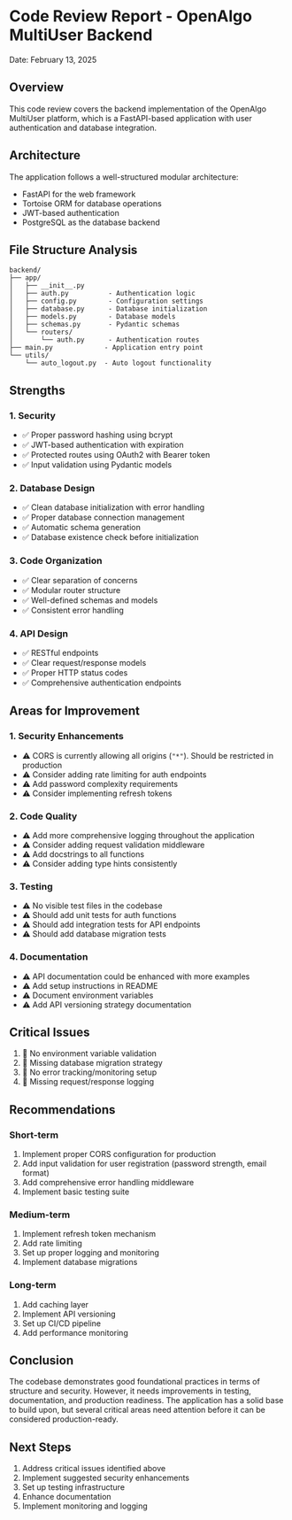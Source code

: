 # Code Review Report - OpenAlgo MultiUser Backend
Date: February 13, 2025

## Overview
This code review covers the backend implementation of the OpenAlgo MultiUser platform, which is a FastAPI-based application with user authentication and database integration.

## Architecture
The application follows a well-structured modular architecture:
- FastAPI for the web framework
- Tortoise ORM for database operations
- JWT-based authentication
- PostgreSQL as the database backend

## File Structure Analysis
```
backend/
├── app/
│   ├── __init__.py
│   ├── auth.py          - Authentication logic
│   ├── config.py        - Configuration settings
│   ├── database.py      - Database initialization
│   ├── models.py        - Database models
│   ├── schemas.py       - Pydantic schemas
│   └── routers/
│       └── auth.py      - Authentication routes
├── main.py             - Application entry point
└── utils/
    └── auto_logout.py  - Auto logout functionality
```

## Strengths

### 1. Security
- ✅ Proper password hashing using bcrypt
- ✅ JWT-based authentication with expiration
- ✅ Protected routes using OAuth2 with Bearer token
- ✅ Input validation using Pydantic models

### 2. Database Design
- ✅ Clean database initialization with error handling
- ✅ Proper database connection management
- ✅ Automatic schema generation
- ✅ Database existence check before initialization

### 3. Code Organization
- ✅ Clear separation of concerns
- ✅ Modular router structure
- ✅ Well-defined schemas and models
- ✅ Consistent error handling

### 4. API Design
- ✅ RESTful endpoints
- ✅ Clear request/response models
- ✅ Proper HTTP status codes
- ✅ Comprehensive authentication endpoints

## Areas for Improvement

### 1. Security Enhancements
- ⚠️ CORS is currently allowing all origins (`"*"`). Should be restricted in production
- ⚠️ Consider adding rate limiting for auth endpoints
- ⚠️ Add password complexity requirements
- ⚠️ Consider implementing refresh tokens

### 2. Code Quality
- ⚠️ Add more comprehensive logging throughout the application
- ⚠️ Consider adding request validation middleware
- ⚠️ Add docstrings to all functions
- ⚠️ Consider adding type hints consistently

### 3. Testing
- ⚠️ No visible test files in the codebase
- ⚠️ Should add unit tests for auth functions
- ⚠️ Should add integration tests for API endpoints
- ⚠️ Should add database migration tests

### 4. Documentation
- ⚠️ API documentation could be enhanced with more examples
- ⚠️ Add setup instructions in README
- ⚠️ Document environment variables
- ⚠️ Add API versioning strategy documentation

## Critical Issues
1. 🚨 No environment variable validation
2. 🚨 Missing database migration strategy
3. 🚨 No error tracking/monitoring setup
4. 🚨 Missing request/response logging

## Recommendations

### Short-term
1. Implement proper CORS configuration for production
2. Add input validation for user registration (password strength, email format)
3. Add comprehensive error handling middleware
4. Implement basic testing suite

### Medium-term
1. Implement refresh token mechanism
2. Add rate limiting
3. Set up proper logging and monitoring
4. Implement database migrations

### Long-term
1. Add caching layer
2. Implement API versioning
3. Set up CI/CD pipeline
4. Add performance monitoring

## Conclusion
The codebase demonstrates good foundational practices in terms of structure and security. However, it needs improvements in testing, documentation, and production readiness. The application has a solid base to build upon, but several critical areas need attention before it can be considered production-ready.

## Next Steps
1. Address critical issues identified above
2. Implement suggested security enhancements
3. Set up testing infrastructure
4. Enhance documentation
5. Implement monitoring and logging
